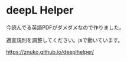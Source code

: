 # deepL Helper

今読んでる英語PDFがダメダメなので作りました。

適宜規則を調整してください。jsで動いています。

https://znuko.github.io/deeplhelper/
